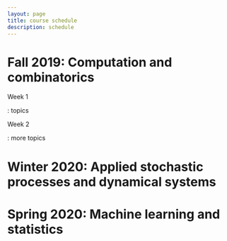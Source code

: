 ```yaml
---
layout: page
title: course schedule
description: schedule
---
```


# Fall 2019: Computation and combinatorics

Week 1

: topics

Week 2

: more topics


# Winter 2020: Applied stochastic processes and dynamical systems


# Spring 2020: Machine learning and statistics
